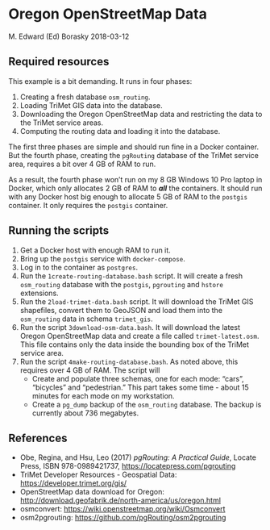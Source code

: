 Oregon OpenStreetMap Data
================
M. Edward (Ed) Borasky
2018-03-12

## Required resources

This example is a bit demanding. It runs in four phases:

1.  Creating a fresh database `osm_routing`.
2.  Loading TriMet GIS data into the database.
3.  Downloading the Oregon OpenStreetMap data and restricting the data
    to the TriMet service areas.
4.  Computing the routing data and loading it into the database.

The first three phases are simple and should run fine in a Docker
container. But the fourth phase, creating the `pgRouting` database of
the TriMet service area, requires a bit over 4 GB of RAM to run.

As a result, the fourth phase won’t run on my 8 GB Windows 10 Pro laptop
in Docker, which only allocates 2 GB of RAM to ***all*** the containers.
It should run with any Docker host big enough to allocate 5 GB of RAM to
the `postgis` container. It only requires the `postgis` container.

## Running the scripts

1.  Get a Docker host with enough RAM to run it.
2.  Bring up the `postgis` service with `docker-compose`.
3.  Log in to the container as `postgres`.
4.  Run the `1create-routing-database.bash` script. It will create a
    fresh `osm_routing` database with the `postgis`, `pgrouting` and
    `hstore` extensions.
5.  Run the `2load-trimet-data.bash` script. It will download the TriMet
    GIS shapefiles, convert them to GeoJSON and load them into the
    `osm_routing` data in schema `trimet_gis`.
6.  Run the script `3download-osm-data.bash`. It will download the
    latest Oregon OpenStreetMap data and create a file called
    `trimet-latest.osm`. This file contains only the data inside the
    bounding box of the TriMet service area.
7.  Run the script `4make-routing-database.bash`. As noted above, this
    requires over 4 GB of RAM. The script will
      - Create and populate three schemas, one for each mode: “cars”,
        “bicycles” and “pedestrian.” This part takes some time - about
        15 minutes for each mode on my workstation.
      - Create a `pg_dump` backup of the `osm_routing` database. The
        backup is currently about 736 megabytes.

## References

  - Obe, Regina, and Hsu, Leo (2017) *pgRouting: A Practical Guide*,
    Locate Press, ISBN 978-0989421737,
    <https://locatepress.com/pgrouting>
  - TriMet Developer Resources - Geospatial Data:
    <https://developer.trimet.org/gis/>
  - OpenStreetMap data download for Oregon:
    <http://download.geofabrik.de/north-america/us/oregon.html>
  - osmconvert: <https://wiki.openstreetmap.org/wiki/Osmconvert>
  - osm2pgrouting: <https://github.com/pgRouting/osm2pgrouting>
